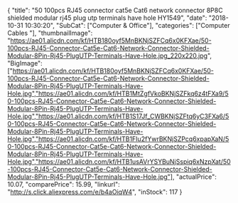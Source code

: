 {
	"title": "50 100pcs RJ45 connector cat5e Cat6 network connector 8P8C shielded modular rj45 plug utp terminals have hole HY1549",
	"date": "2018-10-31 10:30:20",
	"SubCat": ["Computer & Office"],
	"categories": ["Computer Cables "],
	"thumbnailImage": "https://ae01.alicdn.com/kf/HTB180oyf5MnBKNjSZFCq6x0KFXae/50-100pcs-RJ45-Connector-Cat5e-Cat6-Network-Connector-Shielded-Modular-8Pin-Rj45-PlugUTP-Terminals-Have-Hole.jpg_220x220.jpg",
	"BigImage": ["https://ae01.alicdn.com/kf/HTB180oyf5MnBKNjSZFCq6x0KFXae/50-100pcs-RJ45-Connector-Cat5e-Cat6-Network-Connector-Shielded-Modular-8Pin-Rj45-PlugUTP-Terminals-Have-Hole.jpg","https://ae01.alicdn.com/kf/HTB1MtZgfVkoBKNjSZFkq6z4tFXa9/50-100pcs-RJ45-Connector-Cat5e-Cat6-Network-Connector-Shielded-Modular-8Pin-Rj45-PlugUTP-Terminals-Have-Hole.jpg","https://ae01.alicdn.com/kf/HTB1S17Jf_CWBKNjSZFtq6yC3FXa6/50-100pcs-RJ45-Connector-Cat5e-Cat6-Network-Connector-Shielded-Modular-8Pin-Rj45-PlugUTP-Terminals-Have-Hole.jpg","https://ae01.alicdn.com/kf/HTB1FIu2fYwrBKNjSZPcq6xpapXaN/50-100pcs-RJ45-Connector-Cat5e-Cat6-Network-Connector-Shielded-Modular-8Pin-Rj45-PlugUTP-Terminals-Have-Hole.jpg","https://ae01.alicdn.com/kf/HTB1usAVrYSYBuNjSspiq6xNzpXat/50-100pcs-RJ45-Connector-Cat5e-Cat6-Network-Connector-Shielded-Modular-8Pin-Rj45-PlugUTP-Terminals-Have-Hole.jpg"],
	"actualPrice": 10.07,
	"comparePrice": 15.99,
	"linkurl": "http://s.click.aliexpress.com/e/b4aOiqW4",
	"inStock": 117
}
